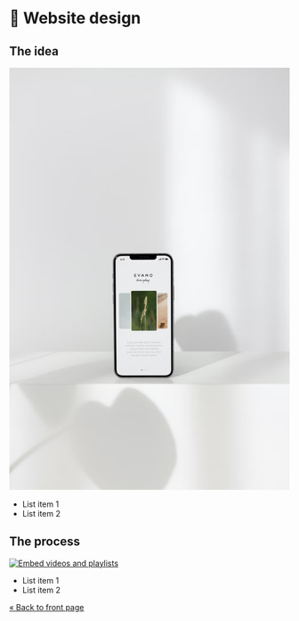 # 🎨 **Website design**

## **The idea**

![Website redesign](images/website-redesign.png)

* List item 1
* List item 2

## **The process**

[![Embed videos and playlists](https://img.youtube.com/vi/lJIrF4YjHfQ/maxresdefault.jpg)](https://www.youtube.com/watch?v=lJIrF4YjHfQ)  

* List item 1
* List item 2

[« Back to front page](README.md)